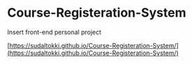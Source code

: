 # Course-Registeration-System
Insert front-end personal project

[https://sudaltokki.github.io/Course-Registeration-System/](https://sudaltokki.github.io/Course-Registeration-System/)

